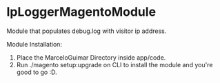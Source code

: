 # IpLoggerMagentoModule
Module that populates debug.log with visitor ip address.

Module Installation: 

 1. Place the MarceloGuimar Directory inside app/code.
 2. Run ./magento setup:upgrade on CLI to install the module and you're good to go :D.

